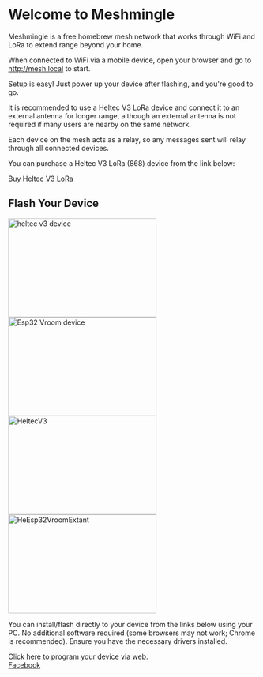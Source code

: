 <head>
    <meta charset="UTF-8">
    <meta name="viewport" content="width=device-width, initial-scale=1.0">
</head>
<body>
    <div class="container">
        <h1>Welcome to Meshmingle</h1>
        <p>Meshmingle is a free homebrew mesh network that works through WiFi and LoRa to extend range beyond your home.</p>
        <p>When connected to WiFi via a mobile device, open your browser and go to <a href="http://mesh.local">http://mesh.local</a> to start.</p>
        <p>Setup is easy! Just power up your device after flashing, and you're good to go.</p>
        <p>It is recommended to use a Heltec V3 LoRa device and connect it to an external antenna for longer range, although an external antenna is not required if many users are nearby on the same network.</p>
        <p>Each device on the mesh acts as a relay, so any messages sent will relay through all connected devices.</p>
        <p>You can purchase a Heltec V3 LoRa (868) device from the link below:</p>
        <a href="https://www.aliexpress.com/item/1005008177147021.html" class="button" target="_blank">Buy Heltec V3 LoRa</a>
        <h2>Flash Your Device</h2>
        <img src="heltecv3.jpg" alt="heltec v3 device" width="300" height="200">
        <img src="Esp32Vroom.jpg" alt="Esp32 Vroom device" width="300" height="200">
        <br>
        <img src="HeltecV3b.jpg" alt="HeltecV3" width="300" height="200">
        <img src="Esp32VroomExtAnt.jpg" alt="HeEsp32VroomExtant" width="300" height="200">
        <p>You can install/flash directly to your device from the links below using your PC. No additional software required (some browsers may not work; Chrome is recommended). Ensure you have the necessary drivers installed.</p>
        <a href="http://meshmingle.co.uk" class="button">Click here to program your device via web.</a>
        <br>
        <a href="https://www.facebook.com/groups/903502501920003">Facebook</a>                                                                                           
    </div>
</body>
